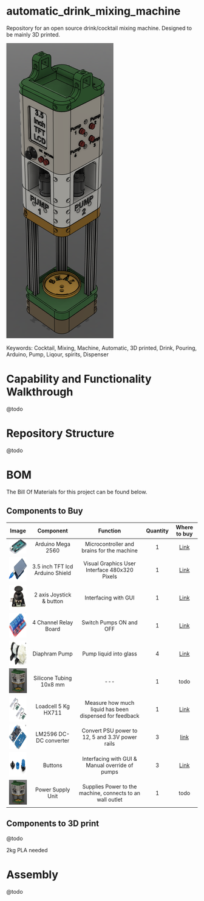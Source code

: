 # automatic_drink_mixing_machine
Repository for an open source drink/cocktail mixing machine. Designed to be mainly 3D printed.

![image](images/early_render.png)

Keywords: Cocktail, Mixing, Machine, Automatic, 3D printed, Drink, Pouring, Arduino, Pump, Liqour, spirits, Dispenser


# Capability and Functionality Walkthrough

@todo

# Repository Structure
@todo

# BOM
The Bill Of Materials for this project can be found below. 

## Components to Buy
| Image | Component | Function    | Quantity    | Where to buy |
| :---:   | :---: | :---: | :---: |  :---: |
|  <img src="images/component_images/arduino_mega.png" width="65"> | Arduino Mega 2560| Microcontroller and brains for the machine | 1 |   [Link](https://www.amazon.com/ARDUINO-MEGA-2560-REV3-A000067/dp/B0046AMGW0/ref=sr_1_1_sspa?keywords=arduino+mega&qid=1688582569&sr=8-1-spons&sp_csd=d2lkZ2V0TmFtZT1zcF9hdGY&psc=1) |
|  <img src="images/component_images/tft_lcd.png" width="65" height="65"> | 3.5 inch TFT lcd Arduino Shield| Visual Graphics User Interface 480x320 Pixels | 1 |   [Link](https://www.amazon.com/Hosyond-480X320-Display-Compatible-Mega2560/dp/B0B5ML6R5L/ref=sr_1_3?keywords=arduino+3.5+inch+tft+lcd+display+touch+screen+uno+r3+board+p&qid=1688582762&sprefix=tft+lcd+3.5%2Caps%2C178&sr=8-3) |
|  <img src="images/component_images/joystick.png" width="65" height="65"> | 2 axis Joystick & button | Interfacing with GUI | 1 |   [Link](https://www.amazon.com/DIYables-Joystick-Arduino-ESP8266-Raspberry/dp/B0BPGRN48J/ref=sr_1_3?keywords=arduino+joystick&qid=1688582840&sprefix=arduino+joyst%2Caps%2C173&sr=8-3) |
|  <img src="images/component_images/4chn_relay.png" width="65" height="65"> | 4 Channel Relay Board | Switch Pumps ON and OFF | 1 |  [Link](https://www.amazon.com/HiLetgo-Channel-OPTO-Isolated-Support-Trigger/dp/B00LW2G7V6/ref=sr_1_1_sspa?keywords=4+channel+relay+module+12v&qid=1688582905&sprefix=relay+4+ch%2Caps%2C177&sr=8-1-spons&sp_csd=d2lkZ2V0TmFtZT1zcF9hdGY&psc=1) |
|  <img src="images/component_images/diaphram_pump.png" width="65" height="65"> | Diaphram Pump | Pump liquid into glass | 4 |  [Link](https://www.amazon.com/Gikfun-Aquarium-Cooled-Diaphragm-EK1856/dp/B0744FWNFR/ref=sxin_17_pa_sp_search_thematic_sspa?content-id=amzn1.sym.749943ff-94bd-4679-8f03-3b5488f65fae%3Aamzn1.sym.749943ff-94bd-4679-8f03-3b5488f65fae&cv_ct_cx=12v+diaphragm+pump&keywords=12v+diaphragm+pump&pd_rd_i=B0744FWNFR&pd_rd_r=19751b0d-c8ad-42c9-bfed-f24ed475ad50&pd_rd_w=3Kpnu&pd_rd_wg=Ovpfx&pf_rd_p=749943ff-94bd-4679-8f03-3b5488f65fae&pf_rd_r=MY901Q6J3KKBB5CFV43T&qid=1688582971&sbo=RZvfv%2F%2FHxDF%2BO5021pAnSA%3D%3D&sprefix=12v+diap%2Caps%2C172&sr=1-4-2b34d040-5c83-4b7f-ba01-15975dfb8828-spons&sp_csd=d2lkZ2V0TmFtZT1zcF9zZWFyY2hfdGhlbWF0aWM&psc=1) |
|  <img src="images/early_render.png" width="65" height="65"> | Silicone Tubing 10x8 mm | --- | 1 |  todo |
|  <img src="images/component_images/loadcell.png" width="65" height="65"> | Loadcell 5 Kg HX711 | Measure how much liquid has been dispensed for feedback | 1 |  [Link](https://www.amazon.com/Digital-Weighing-Arduino-Portable-Electronic/dp/B09K7G3477/ref=sr_1_1_sspa?crid=I0D8OYKD2RLQ&keywords=5kg+load+cell&qid=1688583078&sprefix=5kg+loadcel%2Caps%2C175&sr=8-1-spons&sp_csd=d2lkZ2V0TmFtZT1zcF9hdGY&psc=1) |
|  <img src="images/component_images/dcdc.png" width="65" height="65"> | LM2596 DC-DC converter | Convert PSU power to 12, 5 and 3.3V power rails | 3 |  [link](https://www.amazon.com/Regulator-Adjustable-Converter-Electronic-Stabilizer/dp/B07PDGG84B/ref=sr_1_3?keywords=lm2596+dc-dc+buck+converter&qid=1688583162&sprefix=lm25%2Caps%2C172&sr=8-3) |
|  <img src="images/component_images/button.png" width="65" height="65"> | Buttons | Interfacing with GUI & Manual override of pumps | 3 |  [Link](https://www.amazon.com/WOWOONE-12x12x7-3-Tactile-Momentary-Assortment/dp/B08JLWTQ3C/ref=sr_1_1_sspa?crid=BQF6J5BHRU95&keywords=arduino+button&qid=1688583248&sprefix=arduino+butto%2Caps%2C171&sr=8-1-spons&sp_csd=d2lkZ2V0TmFtZT1zcF9hdGY&psc=1) |
|  <img src="images/early_render.png" width="65" height="65"> | Power Supply Unit | Supplies Power to the machine, connects to an wall outlet | 1 |  todo |


## Components to 3D print
@todo

2kg PLA needed

# Assembly
@todo